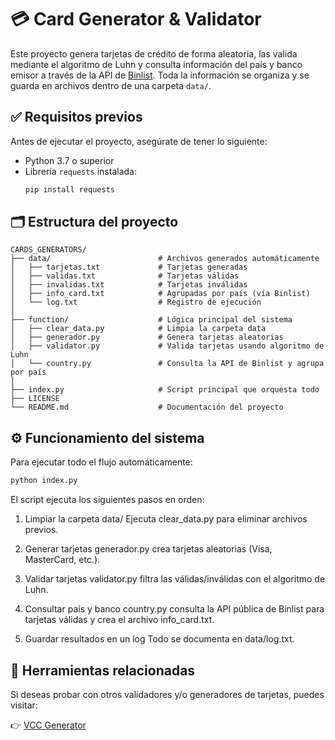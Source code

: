 # 💳 Card Generator & Validator

Este proyecto genera tarjetas de crédito de forma aleatoria, las valida mediante el algoritmo de Luhn y consulta información del país y banco emisor a través de la API de [Binlist](https://binlist.net/). Toda la información se organiza y se guarda en archivos dentro de una carpeta `data/`.

## ✅ Requisitos previos

Antes de ejecutar el proyecto, asegúrate de tener lo siguiente:

- Python 3.7 o superior
- Librería `requests` instalada:
  ```bash
  pip install requests

## 🗂️ Estructura del proyecto

```
CARDS_GENERATORS/
├── data/                        # Archivos generados automáticamente
│   ├── tarjetas.txt             # Tarjetas generadas
│   ├── validas.txt              # Tarjetas válidas
│   ├── invalidas.txt            # Tarjetas inválidas
│   ├── info_card.txt            # Agrupadas por país (vía Binlist)
│   └── log.txt                  # Registro de ejecución
│
├── function/                    # Lógica principal del sistema
│   ├── clear_data.py            # Limpia la carpeta data
│   ├── generador.py             # Genera tarjetas aleatorias
│   ├── validator.py             # Valida tarjetas usando algoritmo de Luhn
│   └── country.py               # Consulta la API de Binlist y agrupa por país
│
├── index.py                     # Script principal que orquesta todo
├── LICENSE
└── README.md                    # Documentación del proyecto
```

## ⚙️ Funcionamiento del sistema
Para ejecutar todo el flujo automáticamente:

```bash
python index.py
```

El script ejecuta los siguientes pasos en orden:

1. Limpiar la carpeta data/
Ejecuta clear_data.py para eliminar archivos previos.

2. Generar tarjetas
generador.py crea tarjetas aleatorias (Visa, MasterCard, etc.).

3. Validar tarjetas
validator.py filtra las válidas/inválidas con el algoritmo de Luhn.

4. Consultar país y banco
country.py consulta la API pública de Binlist para tarjetas válidas y crea el archivo info_card.txt.

5. Guardar resultados en un log
Todo se documenta en data/log.txt.

## 🔗 Herramientas relacionadas
Si deseas probar con otros validadores y/o generadores de tarjetas, puedes visitar:

👉 [VCC Generator](https://www.vccgenerator.org/)
